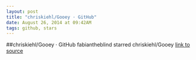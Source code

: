 ```yaml
---
layout: post
title: "chriskiehl/Gooey · GitHub"
date: August 26, 2014 at 09:42AM
tags: github, stars
---
```

##chriskiehl/Gooey · GitHub
fabiantheblind starred chriskiehl/Gooey
[link to source](http://ift.tt/1l5xfzx) 
